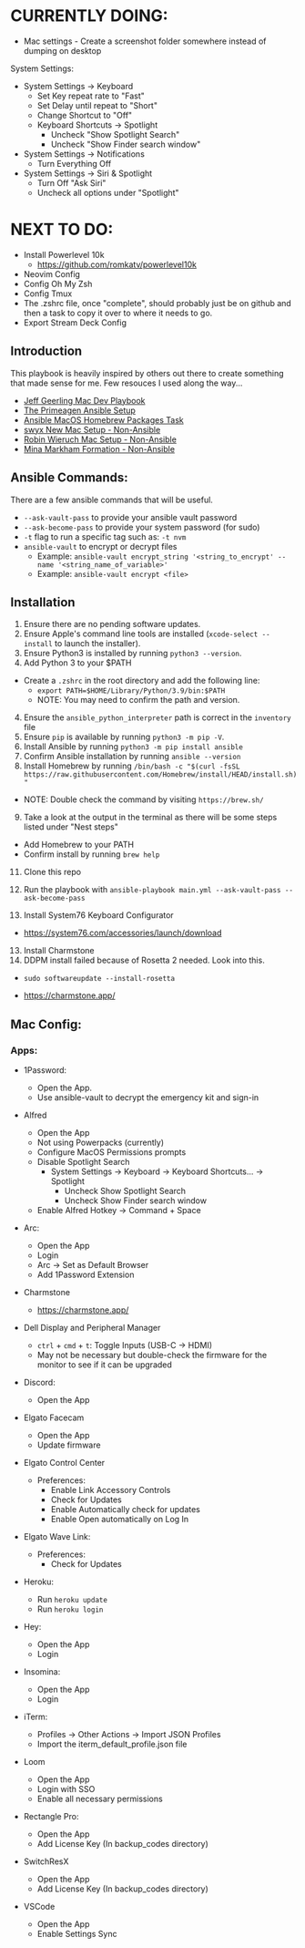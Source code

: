 # CURRENTLY DOING:

- Mac settings - Create a screenshot folder somewhere instead of dumping on desktop

System Settings:

- System Settings -> Keyboard
  - Set Key repeat rate to "Fast"
  - Set Delay until repeat to "Short"
  - Change Shortcut to "Off"
  - Keyboard Shortcuts -> Spotlight
    - Uncheck "Show Spotlight Search"
    - Uncheck "Show Finder search window"
- System Settings -> Notifications
  - Turn Everything Off
- System Settings -> Siri & Spotlight
  - Turn Off "Ask Siri"
  - Uncheck all options under "Spotlight"

# NEXT TO DO:

- Install Powerlevel 10k
  - https://github.com/romkatv/powerlevel10k
- Neovim Config
- Config Oh My Zsh
- Config Tmux
- The .zshrc file, once "complete", should probably just be on github and then a task to copy it over to where it needs to go.
- Export Stream Deck Config

## Introduction

This playbook is heavily inspired by others out there to create something that made sense for me. Few resouces I used along the way...

- [Jeff Geerling Mac Dev Playbook](https://github.com/geerlingguy/mac-dev-playbook)
- [The Primeagen Ansible Setup](https://github.com/ThePrimeagen/ansible)
- [Ansible MacOS Homebrew Packages Task](https://gist.github.com/mrlesmithjr/f3c15fdd53020a71f55c2032b8be2eda)
- [swyx New Mac Setup - Non-Ansible](https://www.swyx.io/new-mac-setup-2021)
- [Robin Wieruch Mac Setup - Non-Ansible](https://www.robinwieruch.de/mac-setup-web-development/)
- [Mina Markham Formation - Non-Ansible](https://github.com/minamarkham/formation)

## Ansible Commands:

There are a few ansible commands that will be useful.

- `--ask-vault-pass` to provide your ansible vault password
- `--ask-become-pass` to provide your system password (for sudo)
- `-t` flag to run a specific tag such as: `-t nvm`
- `ansible-vault` to encrypt or decrypt files
  - Example: `ansible-vault encrypt_string '<string_to_encrypt' --name '<string_name_of_variable>'`
  - Example: `ansible-vault encrypt <file>`

## Installation

1. Ensure there are no pending software updates.
2. Ensure Apple's command line tools are installed (`xcode-select --install` to launch the installer).
3. Ensure Python3 is installed by running `python3 --version`.
4. Add Python 3 to your $PATH

- Create a `.zshrc` in the root directory and add the following line:
  - `export PATH=$HOME/Library/Python/3.9/bin:$PATH`
  - NOTE: You may need to confirm the path and version.

4. Ensure the `ansible_python_interpreter` path is correct in the `inventory` file
5. Ensure `pip` is available by running `python3 -m pip -V`.
6. Install Ansible by running `python3 -m pip install ansible`
7. Confirm Ansible installation by running `ansible --version`
8. Install Homebrew by running `/bin/bash -c "$(curl -fsSL https://raw.githubusercontent.com/Homebrew/install/HEAD/install.sh)"`

- NOTE: Double check the command by visiting `https://brew.sh/`

9. Take a look at the output in the terminal as there will be some steps listed under "Nest steps"
  - Add Homebrew to your PATH
  - Confirm install by running `brew help`
11. Clone this repo
12. Run the playbook with `ansible-playbook main.yml --ask-vault-pass --ask-become-pass`

13. Install System76 Keyboard Configurator

- https://system76.com/accessories/launch/download

13. Install Charmstone
14. DDPM install failed because of Rosetta 2 needed. Look into this.
  - `sudo softwareupdate --install-rosetta`

- https://charmstone.app/

## Mac Config:

### Apps:

- 1Password:
  - Open the App.
  - Use ansible-vault to decrypt the emergency kit and sign-in
- Alfred
  - Open the App
  - Not using Powerpacks (currently)
  - Configure MacOS Permissions prompts
  - Disable Spotlight Search
    - System Settings -> Keyboard -> Keyboard Shortcuts... -> Spotlight
      - Uncheck Show Spotlight Search
      - Uncheck Show Finder search window
  - Enable Alfred Hotkey -> Command + Space
- Arc:
  - Open the App
  - Login
  - Arc -> Set as Default Browser
  - Add 1Password Extension
- Charmstone
  - https://charmstone.app/
- Dell Display and Peripheral Manager
  - `ctrl` + `cmd` + `t`: Toggle Inputs (USB-C -> HDMI)
  - May not be necessary but double-check the firmware for the monitor to see if it can be upgraded
- Discord:
  - Open the App
- Elgato Facecam
  - Open the App
  - Update firmware
- Elgato Control Center
  - Preferences:
    - Enable Link Accessory Controls
    - Check for Updates
    - Enable Automatically check for updates
    - Enable Open automatically on Log In
- Elgato Wave Link:

  - Preferences:
    - Check for Updates

- Heroku:

  - Run `heroku update`
  - Run `heroku login`

- Hey:

  - Open the App
  - Login

- Insomina:
  - Open the App
  - Login
- iTerm:

  - Profiles -> Other Actions -> Import JSON Profiles
  - Import the iterm_default_profile.json file

- Loom
  - Open the App
  - Login with SSO
  - Enable all necessary permissions
- Rectangle Pro:

  - Open the App
  - Add License Key (In backup_codes directory)

- SwitchResX
  - Open the App
  - Add License Key (In backup_codes directory)
- VSCode
  - Open the App
  - Enable Settings Sync
